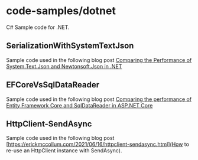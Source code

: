 # code-samples/dotnet
C# Sample code for .NET.

## SerializationWithSystemTextJson
Sample code used in the following blog post [Comparing the Performance of System.Text.Json and Newtonsoft.Json in .NET](https://www.erickmccollum.com/2020/03/01/Serialization-With-SystemTextJson.html)

## EFCoreVsSqlDataReader
Sample code used in the following blog post [Comparing the performance of Entity Framework Core and SqlDataReader in ASP.NET Core](https://www.erickmccollum.com/2021/04/27/compare-perf-efcore-sqldatareader.html)

## HttpClient-SendAsync
Sample code used in the following blog post [https://erickmccollum.com/2021/06/16/httpclient-sendasync.html](How to re-use an HttpClient instance with SendAsync).